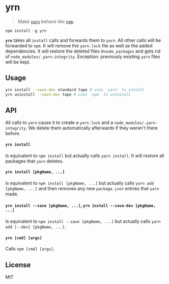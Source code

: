 # yrn

> Make [`yarn`](https://yarnpkg.com/en/docs/cli/) behave like [`npm`](https://docs.npmjs.com/cli/npm).

```
npm install -g yrn
```

**`yrn`** takes all `install` calls and forwards them to `yarn`. All other calls will be forwarded to `npm`. It will remove the `yarn.lock` file as well as the added dependencies. It will restore the deleted files in`node_packages` and gets rid of `node_modules/.yarn-integrity`. Exception: previously existing `yarn` files will be kept.

## Usage

```bash
yrn install --save-dev standard tape # uses `yarn` to install
yrn uninstall --save-dev tape # uses `npm` to uninstall
```

## API

All calls to `yarn` cause it to create a `yarn.lock` and a `node_modules/.yarn-integrity`. We delete them automatically afterwards if they weren't there before.

#### `yrn install`

Is equivalent to `npm install` but actually calls `yarn install`. It will restore all packages that `yarn` deletes.

#### `yrn install [pkgName, ...]`

Is equivalent to `npm install [pkgName, ...]` but actually calls `yarn add [pkgName, ...]` and then removes any new `package.json` entries that `yarn` made.

#### `yrn install --save [pkgName, ...]`, `yrn install --save-dev [pkgName, ...]`

Is equivalent to `npm install --save [pkgName, ...]` but actually calls `yarn add [--dev] [pkgName, ...]`.

#### `yrn [cmd] [args]`

Calls `npm [cmd] [args]`.

## License

MIT
